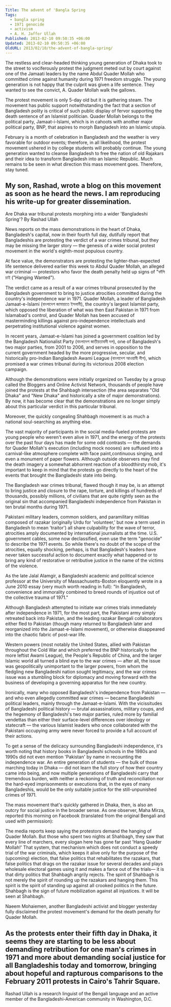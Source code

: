 ```yaml
---
Title: The advent of 'Bangla Spring
Tags:
  - bangla spring
  - 1971 genocide
  - activism
  - A. H. Jaffor Ullah
Published: 2013-02-10 09:50:35 +06:00
Updated: 2013-02-10 09:50:35 +06:00
OldURL: 2013/02/10/the-advent-of-bangla-spring/
---
```


The restless and clear-headed thinking young generation of Dhaka took to the street to vociferously protest the judgment meted out by court against one of the Jamaati leaders by the name Abdul Quader Mollah who committed crime against humanity during 1971 freedom struggle.  The young generation is not happy that the culprit was given a life sentence.  They wanted to see the convict, A. Quader Mollah walk the gallows.  

The protest movement is only 5-day old but it is gathering steam. The movement has public support notwithstanding the fact that a section of Bangladesh polity is critical of such public display of fervor supporting the death sentence of an Islamist politician.  Quader Mollah belongs to the political party, Jamaat-i-Islami, which is in cahoots with another major political party, BNP, that aspires to morph Bangladesh into an Islamic utopia.

February is a month of celebration in Bangladesh and the weather is very favorable for outdoor events; therefore, in all likelihood, the protest movement ushered in by college students will probably continue.  The young generation wanted to cleanse Bangladesh to free the nation of old Rajakars and their idea to transform Bangladesh into an Islamic Republic.  Much remains to be seen in what direction this mass movement goes. Therefore, stay tuned.

My son, Rashad, wrote a blog on this movement as soon as he heard the news. I am reproducing his write-up for greater dissemination.
-------------------
Are Dhaka war tribunal protests morphing into a wider 'Bangladeshi Spring'?
By Rashad Ullah
 
News reports on the mass demonstrations in the heart of Dhaka, Bangladesh's capital, now in their fourth full day, dutifully report that Bangladeshis are protesting the verdict of a war crimes tribunal, but they may be missing the larger story — the genesis of a wider social protest movement in the world's eighth-most populous country.

At face value, the demonstrators are protesting the lighter-than-expected life sentence delivered earlier this week to Abdul Quader Mollah, an alleged war criminal — protestors who favor the death penalty held up signs of "ফাঁসি চাই ("Hanging Wanted").
 
The verdict came as a result of a war crimes tribunal prosecuted by the Bangladesh government to bring to justice atrocities committed during the country's independence war in 1971.  Quader Mollah, a leader of Bangladesh Jamaat-e-Islami (বাংলাদেশ জামায়াতে ইসলামী), the country's largest Islamist party, which opposed the liberation of what was then East Pakistan in 1971 from Islamabad's control, and Quader Mollah has been accused of masterminding killings against pro-independence intellectuals and perpetrating institutional violence against women.
 
In recent years, Jamaat-e-Islami has joined a government coalition led by the Bangladesh Nationalist Party (বাংলাদেশ জাতীয়তাবাদী দল), one of Bangladesh's two major parties, from 2001 to 2006, and serves in opposition to the current government headed by the more progressive, secular, and historically pro-Indian Bangladesh Awami League (বাংলাদেশ আওয়ামী লীগ), which promised a war crimes tribunal during its victorious 2008 election campaign.
 
Although the demonstrations were initially organized on Tuesday by a group called the Bloggers and Online Activist Network, thousands of people have joined the protests at the Shahbagh intersection (the area separates "Old Dhaka" and "New Dhaka" and historically a site of major demonstrations). By now, it has become clear that the demonstrations are no longer simply about this particular verdict in this particular tribunal.

Moreover, the quickly congealing Shahbagh movement is as much a national soul-searching as anything else.
 
The vast majority of participants in the social media-fueled protests are young people who weren't even alive in 1971, and the energy of the protests over the past four days has made for some odd contrasts — the demands for Quader Mollah's execution (including mock nooses) are suffused into a carnival-like atmosphere complete with face paint,continuous singing,  and even a monument of paper flowers.  Although outside observers may find the death imagery a somewhat abhorrent reaction of a bloodthirsty mob, it's important to keep in mind that the protests go directly to the heart of the events that brought the Bangladeshi state into being.

The Bangladesh war crimes tribunal, flawed though it may be, is an attempt to bring justice and closure to the rape, torture, and killings of hundreds of thousands, possibly millions, of civilians that are quite rightly seen as the original sin that accompanied Bangladeshi independence from Pakistan in ten brutal months during 1971.
 
Pakistani military leaders, common soldiers, and paramilitary militias composed of razakar (originally Urdu for 'volunteer,' but now a term used in Bangladesh to mean 'traitor') all share culpability for the wave of terror, atrocities amply documented by international journalists at the time.  U.S. government cables, some now declassified, even use the term "genocide" to describe the 1971 events.  So while there's no doubt of the scope of the atrocities, equally shocking, perhaps, is that Bangladesh's leaders have never taken successful action to document exactly what happened or to bring any kind of restorative or retributive justice in the name of the victims of the violence.
 
As the late Jalal Alamgir, a Bangladeshi academic and political science professor at the University of Massachusetts-Boston eloquently wrote in a June 2010 essay (very much worth reading in full): "In Bangladesh, convenience and immorality combined to breed rounds of injustice out of the collective trauma of 1971."
 
Although Bangladesh attempted to initiate war crimes trials immediately after independence in 1971, for the most part, the Pakistani army simply retreated back into Pakistan, and the leading razakar Bengali collaborators either fled to Pakistan (though many returned to Bangladesh later and reorganized into the Jamaat-e-Islami movement), or otherwise disappeared into the chaotic fabric of post-war life.
 
Western powers (most notably the United States, allied with Pakistan throughout the Cold War and which preferred the BNP historically to the more leftist Awami League), the People's Republic of China, and the larger Islamic world all turned a blind eye to the war crimes — after all, the issue was geopolitically unimportant to the larger powers, from whom the fledgling new Bangladeshi nation sought legitimacy, and the war crimes issue was a stumbling block for diplomacy and moving forward with the business of developing a governing apparatus for the new country.
 
Ironically, many who opposed Bangladesh's independence from Pakistan — and who even allegedly committed war crimes — became Bangladeshi political leaders, mainly through the Jamaat-e-Islami.  With the vicissitudes of Bangladeshi political history — brutal assassinations, military coups, and the hegemony of Bangladeshi's two major parties, ruled more by familial vendettas than either their surface-level differences over ideology or statecraft — the various Islamist leaders who once collaborated with the Pakistani occupying army were never forced to provide a full account of their actions.
 
To get a sense of the delicacy surrounding Bangladeshi independence, it's worth noting that history books in Bangladeshi schools in the 1980s and 1990s did not even mention 'Pakistan' by name in recounting the independence war.  An entire generation of students — the bulk of those marching today in Dhaka — did not learn the full story of how their country came into being, and now multiple generations of Bangladeshi carry that tremendous burden, with neither a reckoning of truth and reconciliation nor the hard-eyed imprisonments or executions that, in the eyes of many Bangladeshis, would be the only suitable justice for the still-unpunished crimes of 1971.
 
The mass movement that's quickly gathered in Dhaka, then, is also an outcry for social justice in the broader sense.  As one observer, Maha Mirza, reported this morning on Facebook (translated from the original Bengali and used with permission):
 
The media reports keep saying the protestors demand the hanging of Quader Mollah. But those who spent two nights at Shahbagh, they saw that every line of marchers, every slogan here has gone far past 'Hang Quader Mollah!'  That system, that mechanism which does not conduct a speedy trial of the war criminals, which keeps it alive only for the purpose of the (upcoming) election, that false politics that rehabilitates the razakars, that false politics that drags on the razakar issue for several decades and plays wholesale electoral games using it and makes a farce out of the trials— it is that dirty politics that Shahbagh angrily rejects.  The spirit of Shahbagh is not merely the spirit of rounding up the razakars and hanging them. This spirit is the spirit of standing up against all crooked politics in the future. Shahbagh is the sign of future mobilization against all injustices.  It will be seen at Shahbagh.
 
Naeem Mohaiemen, another Bangladeshi activist and blogger yesterday fully disclaimed the protest movement's demand for the death penalty for Quader Mollah.
 
As the protests enter their fifth day in Dhaka, it seems they are starting to be less about demanding retribution for one man's crimes in 1971 and more about demanding social justice for all Bangladeshis today and tomorrow, bringing about hopeful and rapturous comparisons to the February 2011 protests in Cairo's Tahrir Square.
----------------------
Rashad Ullah is a research linguist of the Bengali language and an active member of the Bangladeshi-American community in Washington, D.C.
 
